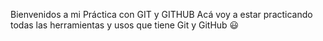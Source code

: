 Bienvenidos a mi Práctica con GIT y GITHUB
Acá voy a estar practicando todas las herramientas y usos que tiene Git y GitHub 😃